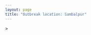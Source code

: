 ```yaml
---
layout: page
title: "Outbreak location: Sambalpur"
---
```

<div id="mapid">
<script src="https://buda-magenta.github.io/hazard_map/load_map.js"></script>
><script>
var marker_outbreak = L.marker([21.400000, 83.883333],{"autoPan": true}).addTo(map); marker_outbreak.bindTooltip("Sambalpur").openTooltip();

var circle_1 = L.circle([20.266777, 85.843559], {"pane": "markerPane", "color": "red", "fill": true, "fillOpacity": 0.2, "fillRule": "evenodd", "lineCap": "round", "lineJoin": "round", "opacity": 1.0, "radius": 66967, "stroke": true, "weight": 3}).addTo(map);
circle_1.bindTooltip("Bhubaneswar<br>rank: 1<br>hazard index: 0.066967")
circle_1.bindPopup('<a href="https://buda-magenta.github.io/hazard_map/Bhubaneswar">Bhubaneswar</a>')

var circle_2 = L.circle([22.214285, 84.872437], {"pane": "markerPane", "color": "red", "fill": true, "fillOpacity": 0.2, "fillRule": "evenodd", "lineCap": "round", "lineJoin": "round", "opacity": 1.0, "radius": 56622, "stroke": true, "weight": 3}).addTo(map);
circle_2.bindTooltip("Raurkela<br>rank: 2<br>hazard index: 0.056622")
circle_2.bindPopup('<a href="https://buda-magenta.github.io/hazard_map/Raurkela">Raurkela</a>')

var circle_3 = L.circle([19.087076, 82.023572], {"pane": "markerPane", "color": "red", "fill": true, "fillOpacity": 0.2, "fillRule": "evenodd", "lineCap": "round", "lineJoin": "round", "opacity": 1.0, "radius": 32164, "stroke": true, "weight": 3}).addTo(map);
circle_3.bindTooltip("Jagdalpur<br>rank: 3<br>hazard index: 0.032164")
circle_3.bindPopup('<a href="https://buda-magenta.github.io/hazard_map/Jagdalpur">Jagdalpur</a>')

var circle_4 = L.circle([21.237947, 81.633683], {"pane": "markerPane", "color": "red", "fill": true, "fillOpacity": 0.2, "fillRule": "evenodd", "lineCap": "round", "lineJoin": "round", "opacity": 1.0, "radius": 29810, "stroke": true, "weight": 3}).addTo(map);
circle_4.bindTooltip("Raipur<br>rank: 4<br>hazard index: 0.029810")
circle_4.bindPopup('<a href="https://buda-magenta.github.io/hazard_map/Raipur">Raipur</a>')

var circle_5 = L.circle([23.370035, 85.325013], {"pane": "markerPane", "color": "red", "fill": true, "fillOpacity": 0.2, "fillRule": "evenodd", "lineCap": "round", "lineJoin": "round", "opacity": 1.0, "radius": 28033, "stroke": true, "weight": 3}).addTo(map);
circle_5.bindTooltip("Ranchi<br>rank: 5<br>hazard index: 0.028034")
circle_5.bindPopup('<a href="https://buda-magenta.github.io/hazard_map/Ranchi">Ranchi</a>')

var circle_6 = L.circle([21.934900, 86.732400], {"pane": "markerPane", "color": "red", "fill": true, "fillOpacity": 0.2, "fillRule": "evenodd", "lineCap": "round", "lineJoin": "round", "opacity": 1.0, "radius": 27074, "stroke": true, "weight": 3}).addTo(map);
circle_6.bindTooltip("Baripada<br>rank: 6<br>hazard index: 0.027074")
circle_6.bindPopup('<a href="https://buda-magenta.github.io/hazard_map/Baripada">Baripada</a>')

var circle_7 = L.circle([22.519770, 82.629515], {"pane": "markerPane", "color": "red", "fill": true, "fillOpacity": 0.2, "fillRule": "evenodd", "lineCap": "round", "lineJoin": "round", "opacity": 1.0, "radius": 26031, "stroke": true, "weight": 3}).addTo(map);
circle_7.bindTooltip("Korba<br>rank: 7<br>hazard index: 0.026032")
circle_7.bindPopup('<a href="https://buda-magenta.github.io/hazard_map/Korba">Korba</a>')

var circle_8 = L.circle([22.500000, 83.500000], {"pane": "markerPane", "color": "red", "fill": true, "fillOpacity": 0.2, "fillRule": "evenodd", "lineCap": "round", "lineJoin": "round", "opacity": 1.0, "radius": 24877, "stroke": true, "weight": 3}).addTo(map);
circle_8.bindTooltip("Raigarh<br>rank: 8<br>hazard index: 0.024877")
circle_8.bindPopup('<a href="https://buda-magenta.github.io/hazard_map/Raigarh">Raigarh</a>')

var circle_9 = L.circle([22.383333, 82.133333], {"pane": "markerPane", "color": "red", "fill": true, "fillOpacity": 0.2, "fillRule": "evenodd", "lineCap": "round", "lineJoin": "round", "opacity": 1.0, "radius": 19138, "stroke": true, "weight": 3}).addTo(map);
circle_9.bindTooltip("Bilaspur<br>rank: 9<br>hazard index: 0.019138")
circle_9.bindPopup('<a href="https://buda-magenta.github.io/hazard_map/Bilaspur">Bilaspur</a>')

var circle_10 = L.circle([22.541418, 88.357691], {"pane": "markerPane", "color": "red", "fill": true, "fillOpacity": 0.2, "fillRule": "evenodd", "lineCap": "round", "lineJoin": "round", "opacity": 1.0, "radius": 17459, "stroke": true, "weight": 3}).addTo(map);
circle_10.bindTooltip("Kolkata<br>rank: 10<br>hazard index: 0.017460")
circle_10.bindPopup('<a href="https://buda-magenta.github.io/hazard_map/Kolkata">Kolkata</a>')

var circle_11 = L.circle([19.807608, 85.825254], {"pane": "markerPane", "color": "red", "fill": true, "fillOpacity": 0.2, "fillRule": "evenodd", "lineCap": "round", "lineJoin": "round", "opacity": 1.0, "radius": 7709, "stroke": true, "weight": 3}).addTo(map);
circle_11.bindTooltip("Puri<br>rank: 11<br>hazard index: 0.007709")
circle_11.bindPopup('<a href="https://buda-magenta.github.io/hazard_map/Puri">Puri</a>')

var circle_12 = L.circle([18.112082, 83.405220], {"pane": "markerPane", "color": "red", "fill": true, "fillOpacity": 0.2, "fillRule": "evenodd", "lineCap": "round", "lineJoin": "round", "opacity": 1.0, "radius": 5420, "stroke": true, "weight": 3}).addTo(map);
circle_12.bindTooltip("Vizianagaram<br>rank: 12<br>hazard index: 0.005420")
circle_12.bindPopup('<a href="https://buda-magenta.github.io/hazard_map/Vizianagaram">Vizianagaram</a>')

var circle_13 = L.circle([17.388786, 78.461065], {"pane": "markerPane", "color": "red", "fill": true, "fillOpacity": 0.2, "fillRule": "evenodd", "lineCap": "round", "lineJoin": "round", "opacity": 1.0, "radius": 5181, "stroke": true, "weight": 3}).addTo(map);
circle_13.bindTooltip("Hyderabad<br>rank: 13<br>hazard index: 0.005182")
circle_13.bindPopup('<a href="https://buda-magenta.github.io/hazard_map/Hyderabad">Hyderabad</a>')

var circle_14 = L.circle([22.801519, 86.202958], {"pane": "markerPane", "color": "red", "fill": true, "fillOpacity": 0.2, "fillRule": "evenodd", "lineCap": "round", "lineJoin": "round", "opacity": 1.0, "radius": 4507, "stroke": true, "weight": 3}).addTo(map);
circle_14.bindTooltip("Jamshedpur<br>rank: 14<br>hazard index: 0.004508")
circle_14.bindPopup('<a href="https://buda-magenta.github.io/hazard_map/Jamshedpur">Jamshedpur</a>')

var circle_15 = L.circle([17.723128, 83.301284], {"pane": "markerPane", "color": "red", "fill": true, "fillOpacity": 0.2, "fillRule": "evenodd", "lineCap": "round", "lineJoin": "round", "opacity": 1.0, "radius": 3541, "stroke": true, "weight": 3}).addTo(map);
circle_15.bindTooltip("Visakhapatnam<br>rank: 15<br>hazard index: 0.003542")
circle_15.bindPopup('<a href="https://buda-magenta.github.io/hazard_map/Visakhapatnam">Visakhapatnam</a>')

var circle_16 = L.circle([20.468600, 85.879200], {"pane": "markerPane", "color": "red", "fill": true, "fillOpacity": 0.2, "fillRule": "evenodd", "lineCap": "round", "lineJoin": "round", "opacity": 1.0, "radius": 3531, "stroke": true, "weight": 3}).addTo(map);
circle_16.bindTooltip("Cuttack<br>rank: 16<br>hazard index: 0.003532")
circle_16.bindPopup('<a href="https://buda-magenta.github.io/hazard_map/Cuttack">Cuttack</a>')

var circle_17 = L.circle([21.500000, 86.750000], {"pane": "markerPane", "color": "red", "fill": true, "fillOpacity": 0.2, "fillRule": "evenodd", "lineCap": "round", "lineJoin": "round", "opacity": 1.0, "radius": 3327, "stroke": true, "weight": 3}).addTo(map);
circle_17.bindTooltip("Baleshwar<br>rank: 17<br>hazard index: 0.003328")
circle_17.bindPopup('<a href="https://buda-magenta.github.io/hazard_map/Baleshwar">Baleshwar</a>')

var circle_18 = L.circle([25.335649, 83.007629], {"pane": "markerPane", "color": "red", "fill": true, "fillOpacity": 0.2, "fillRule": "evenodd", "lineCap": "round", "lineJoin": "round", "opacity": 1.0, "radius": 3012, "stroke": true, "weight": 3}).addTo(map);
circle_18.bindTooltip("Varanasi<br>rank: 18<br>hazard index: 0.003013")
circle_18.bindPopup('<a href="https://buda-magenta.github.io/hazard_map/Varanasi">Varanasi</a>')

var circle_19 = L.circle([18.320022, 83.916077], {"pane": "markerPane", "color": "red", "fill": true, "fillOpacity": 0.2, "fillRule": "evenodd", "lineCap": "round", "lineJoin": "round", "opacity": 1.0, "radius": 2893, "stroke": true, "weight": 3}).addTo(map);
circle_19.bindTooltip("Srikakulam<br>rank: 19<br>hazard index: 0.002893")
circle_19.bindPopup('<a href="https://buda-magenta.github.io/hazard_map/Srikakulam">Srikakulam</a>')

var circle_20 = L.circle([23.795281, 86.430964], {"pane": "markerPane", "color": "red", "fill": true, "fillOpacity": 0.2, "fillRule": "evenodd", "lineCap": "round", "lineJoin": "round", "opacity": 1.0, "radius": 2603, "stroke": true, "weight": 3}).addTo(map);
circle_20.bindTooltip("Dhanbad<br>rank: 20<br>hazard index: 0.002604")
circle_20.bindPopup('<a href="https://buda-magenta.github.io/hazard_map/Dhanbad">Dhanbad</a>')

var circle_21 = L.circle([21.199035, 81.397955], {"pane": "markerPane", "color": "red", "fill": true, "fillOpacity": 0.2, "fillRule": "evenodd", "lineCap": "round", "lineJoin": "round", "opacity": 1.0, "radius": 2171, "stroke": true, "weight": 3}).addTo(map);
circle_21.bindTooltip("Durg<br>rank: 21<br>hazard index: 0.002171")
circle_21.bindPopup('<a href="https://buda-magenta.github.io/hazard_map/Durg">Durg</a>')

var circle_22 = L.circle([21.200996, 81.335426], {"pane": "markerPane", "color": "red", "fill": true, "fillOpacity": 0.2, "fillRule": "evenodd", "lineCap": "round", "lineJoin": "round", "opacity": 1.0, "radius": 1586, "stroke": true, "weight": 3}).addTo(map);
circle_22.bindTooltip("Bhilai Nagar<br>rank: 22<br>hazard index: 0.001587")
circle_22.bindPopup('<a href="https://buda-magenta.github.io/hazard_map/Bhilai_Nagar">Bhilai Nagar</a>')

var circle_23 = L.circle([28.651718, 77.221939], {"pane": "markerPane", "color": "red", "fill": true, "fillOpacity": 0.2, "fillRule": "evenodd", "lineCap": "round", "lineJoin": "round", "opacity": 1.0, "radius": 1490, "stroke": true, "weight": 3}).addTo(map);
circle_23.bindTooltip("Delhi<br>rank: 23<br>hazard index: 0.001491")
circle_23.bindPopup('<a href="https://buda-magenta.github.io/hazard_map/Delhi">Delhi</a>')

var circle_24 = L.circle([18.793568, 80.815939], {"pane": "markerPane", "color": "red", "fill": true, "fillOpacity": 0.2, "fillRule": "evenodd", "lineCap": "round", "lineJoin": "round", "opacity": 1.0, "radius": 1307, "stroke": true, "weight": 3}).addTo(map);
circle_24.bindTooltip("Bijapur<br>rank: 24<br>hazard index: 0.001308")
circle_24.bindPopup('<a href="https://buda-magenta.github.io/hazard_map/Bijapur">Bijapur</a>')

var circle_25 = L.circle([12.979120, 77.591300], {"pane": "markerPane", "color": "red", "fill": true, "fillOpacity": 0.2, "fillRule": "evenodd", "lineCap": "round", "lineJoin": "round", "opacity": 1.0, "radius": 1117, "stroke": true, "weight": 3}).addTo(map);
circle_25.bindTooltip("Bangalore<br>rank: 25<br>hazard index: 0.001117")
circle_25.bindPopup('<a href="https://buda-magenta.github.io/hazard_map/Bangalore">Bangalore</a>')

var circle_26 = L.circle([19.309813, 84.797156], {"pane": "markerPane", "color": "red", "fill": true, "fillOpacity": 0.2, "fillRule": "evenodd", "lineCap": "round", "lineJoin": "round", "opacity": 1.0, "radius": 984, "stroke": true, "weight": 3}).addTo(map);
circle_26.bindTooltip("Brahmapur<br>rank: 26<br>hazard index: 0.000985")
circle_26.bindPopup('<a href="https://buda-magenta.github.io/hazard_map/Brahmapur">Brahmapur</a>')

var circle_27 = L.circle([19.075990, 72.877393], {"pane": "markerPane", "color": "red", "fill": true, "fillOpacity": 0.2, "fillRule": "evenodd", "lineCap": "round", "lineJoin": "round", "opacity": 1.0, "radius": 813, "stroke": true, "weight": 3}).addTo(map);
circle_27.bindTooltip("Mumbai<br>rank: 27<br>hazard index: 0.000813")
circle_27.bindPopup('<a href="https://buda-magenta.github.io/hazard_map/Mumbai">Mumbai</a>')

var circle_28 = L.circle([25.133173, 86.525040], {"pane": "markerPane", "color": "red", "fill": true, "fillOpacity": 0.2, "fillRule": "evenodd", "lineCap": "round", "lineJoin": "round", "opacity": 1.0, "radius": 805, "stroke": true, "weight": 3}).addTo(map);
circle_28.bindTooltip("Kharagpur<br>rank: 28<br>hazard index: 0.000805")
circle_28.bindPopup('<a href="https://buda-magenta.github.io/hazard_map/Kharagpur">Kharagpur</a>')

var circle_29 = L.circle([23.699128, 85.991069], {"pane": "markerPane", "color": "red", "fill": true, "fillOpacity": 0.2, "fillRule": "evenodd", "lineCap": "round", "lineJoin": "round", "opacity": 1.0, "radius": 772, "stroke": true, "weight": 3}).addTo(map);
circle_29.bindTooltip("Bokaro<br>rank: 29<br>hazard index: 0.000772")
circle_29.bindPopup('<a href="https://buda-magenta.github.io/hazard_map/Bokaro">Bokaro</a>')

var circle_30 = L.circle([25.609324, 85.123525], {"pane": "markerPane", "color": "red", "fill": true, "fillOpacity": 0.2, "fillRule": "evenodd", "lineCap": "round", "lineJoin": "round", "opacity": 1.0, "radius": 744, "stroke": true, "weight": 3}).addTo(map);
circle_30.bindTooltip("Patna<br>rank: 30<br>hazard index: 0.000745")
circle_30.bindPopup('<a href="https://buda-magenta.github.io/hazard_map/Patna">Patna</a>')

var circle_31 = L.circle([22.782355, 86.159003], {"pane": "markerPane", "color": "red", "fill": true, "fillOpacity": 0.2, "fillRule": "evenodd", "lineCap": "round", "lineJoin": "round", "opacity": 1.0, "radius": 644, "stroke": true, "weight": 3}).addTo(map);
circle_31.bindTooltip("Adityapur<br>rank: 31<br>hazard index: 0.000645")
circle_31.bindPopup('<a href="https://buda-magenta.github.io/hazard_map/Adityapur">Adityapur</a>')

var circle_32 = L.circle([21.149813, 79.082056], {"pane": "markerPane", "color": "red", "fill": true, "fillOpacity": 0.2, "fillRule": "evenodd", "lineCap": "round", "lineJoin": "round", "opacity": 1.0, "radius": 634, "stroke": true, "weight": 3}).addTo(map);
circle_32.bindTooltip("Nagpur<br>rank: 32<br>hazard index: 0.000634")
circle_32.bindPopup('<a href="https://buda-magenta.github.io/hazard_map/Nagpur">Nagpur</a>')

var circle_33 = L.circle([22.591260, 88.390964], {"pane": "markerPane", "color": "red", "fill": true, "fillOpacity": 0.2, "fillRule": "evenodd", "lineCap": "round", "lineJoin": "round", "opacity": 1.0, "radius": 511, "stroke": true, "weight": 3}).addTo(map);
circle_33.bindTooltip("Bidhan Nagar<br>rank: 33<br>hazard index: 0.000511")
circle_33.bindPopup('<a href="https://buda-magenta.github.io/hazard_map/Bidhan_Nagar">Bidhan Nagar</a>')

var circle_34 = L.circle([21.735348, 81.944459], {"pane": "markerPane", "color": "red", "fill": true, "fillOpacity": 0.2, "fillRule": "evenodd", "lineCap": "round", "lineJoin": "round", "opacity": 1.0, "radius": 439, "stroke": true, "weight": 3}).addTo(map);
circle_34.bindTooltip("Bhatpara<br>rank: 34<br>hazard index: 0.000440")
circle_34.bindPopup('<a href="https://buda-magenta.github.io/hazard_map/Bhatpara">Bhatpara</a>')

var circle_35 = L.circle([19.169335, 77.311013], {"pane": "markerPane", "color": "red", "fill": true, "fillOpacity": 0.2, "fillRule": "evenodd", "lineCap": "round", "lineJoin": "round", "opacity": 1.0, "radius": 418, "stroke": true, "weight": 3}).addTo(map);
circle_35.bindTooltip("Nanded Waghala<br>rank: 35<br>hazard index: 0.000418")
circle_35.bindPopup('<a href="https://buda-magenta.github.io/hazard_map/Nanded_Waghala">Nanded Waghala</a>')

var circle_36 = L.circle([13.083694, 80.270186], {"pane": "markerPane", "color": "red", "fill": true, "fillOpacity": 0.2, "fillRule": "evenodd", "lineCap": "round", "lineJoin": "round", "opacity": 1.0, "radius": 417, "stroke": true, "weight": 3}).addTo(map);
circle_36.bindTooltip("Chennai<br>rank: 36<br>hazard index: 0.000418")
circle_36.bindPopup('<a href="https://buda-magenta.github.io/hazard_map/Chennai">Chennai</a>')

var circle_37 = L.circle([23.687130, 86.974659], {"pane": "markerPane", "color": "red", "fill": true, "fillOpacity": 0.2, "fillRule": "evenodd", "lineCap": "round", "lineJoin": "round", "opacity": 1.0, "radius": 398, "stroke": true, "weight": 3}).addTo(map);
circle_37.bindTooltip("Asansol<br>rank: 37<br>hazard index: 0.000398")
circle_37.bindPopup('<a href="https://buda-magenta.github.io/hazard_map/Asansol">Asansol</a>')

var circle_38 = L.circle([21.063329, 86.505373], {"pane": "markerPane", "color": "red", "fill": true, "fillOpacity": 0.2, "fillRule": "evenodd", "lineCap": "round", "lineJoin": "round", "opacity": 1.0, "radius": 371, "stroke": true, "weight": 3}).addTo(map);
circle_38.bindTooltip("Bhadrak<br>rank: 38<br>hazard index: 0.000371")
circle_38.bindPopup('<a href="https://buda-magenta.github.io/hazard_map/Bhadrak">Bhadrak</a>')

var circle_39 = L.circle([24.900100, 84.018211], {"pane": "markerPane", "color": "red", "fill": true, "fillOpacity": 0.2, "fillRule": "evenodd", "lineCap": "round", "lineJoin": "round", "opacity": 1.0, "radius": 369, "stroke": true, "weight": 3}).addTo(map);
circle_39.bindTooltip("Sasaram<br>rank: 39<br>hazard index: 0.000370")
circle_39.bindPopup('<a href="https://buda-magenta.github.io/hazard_map/Sasaram">Sasaram</a>')

var circle_40 = L.circle([23.258486, 77.401989], {"pane": "markerPane", "color": "red", "fill": true, "fillOpacity": 0.2, "fillRule": "evenodd", "lineCap": "round", "lineJoin": "round", "opacity": 1.0, "radius": 359, "stroke": true, "weight": 3}).addTo(map);
circle_40.bindTooltip("Bhopal<br>rank: 40<br>hazard index: 0.000360")
circle_40.bindPopup('<a href="https://buda-magenta.github.io/hazard_map/Bhopal">Bhopal</a>')

var circle_41 = L.circle([23.967515, 85.438846], {"pane": "markerPane", "color": "red", "fill": true, "fillOpacity": 0.2, "fillRule": "evenodd", "lineCap": "round", "lineJoin": "round", "opacity": 1.0, "radius": 357, "stroke": true, "weight": 3}).addTo(map);
circle_41.bindTooltip("Hazaribagh<br>rank: 41<br>hazard index: 0.000357")
circle_41.bindPopup('<a href="https://buda-magenta.github.io/hazard_map/Hazaribagh">Hazaribagh</a>')

var circle_42 = L.circle([23.250000, 87.750000], {"pane": "markerPane", "color": "red", "fill": true, "fillOpacity": 0.2, "fillRule": "evenodd", "lineCap": "round", "lineJoin": "round", "opacity": 1.0, "radius": 352, "stroke": true, "weight": 3}).addTo(map);
circle_42.bindTooltip("Barddhaman<br>rank: 42<br>hazard index: 0.000352")
circle_42.bindPopup('<a href="https://buda-magenta.github.io/hazard_map/Barddhaman">Barddhaman</a>')

var circle_43 = L.circle([28.651718, 77.221939], {"pane": "markerPane", "color": "red", "fill": true, "fillOpacity": 0.2, "fillRule": "evenodd", "lineCap": "round", "lineJoin": "round", "opacity": 1.0, "radius": 343, "stroke": true, "weight": 3}).addTo(map);
circle_43.bindTooltip("Dehri<br>rank: 43<br>hazard index: 0.000344")
circle_43.bindPopup('<a href="https://buda-magenta.github.io/hazard_map/Dehri">Dehri</a>')

var circle_44 = L.circle([23.122634, 83.198189], {"pane": "markerPane", "color": "red", "fill": true, "fillOpacity": 0.2, "fillRule": "evenodd", "lineCap": "round", "lineJoin": "round", "opacity": 1.0, "radius": 333, "stroke": true, "weight": 3}).addTo(map);
circle_44.bindTooltip("Ambikapur<br>rank: 44<br>hazard index: 0.000334")
circle_44.bindPopup('<a href="https://buda-magenta.github.io/hazard_map/Ambikapur">Ambikapur</a>')

var circle_45 = L.circle([24.796436, 85.007956], {"pane": "markerPane", "color": "red", "fill": true, "fillOpacity": 0.2, "fillRule": "evenodd", "lineCap": "round", "lineJoin": "round", "opacity": 1.0, "radius": 301, "stroke": true, "weight": 3}).addTo(map);
circle_45.bindTooltip("Gaya<br>rank: 45<br>hazard index: 0.000301")
circle_45.bindPopup('<a href="https://buda-magenta.github.io/hazard_map/Gaya">Gaya</a>')

var circle_46 = L.circle([17.005045, 81.780473], {"pane": "markerPane", "color": "red", "fill": true, "fillOpacity": 0.2, "fillRule": "evenodd", "lineCap": "round", "lineJoin": "round", "opacity": 1.0, "radius": 295, "stroke": true, "weight": 3}).addTo(map);
circle_46.bindTooltip("Rajahmundry<br>rank: 46<br>hazard index: 0.000296")
circle_46.bindPopup('<a href="https://buda-magenta.github.io/hazard_map/Rajahmundry">Rajahmundry</a>')

var circle_47 = L.circle([25.280733, 83.125128], {"pane": "markerPane", "color": "red", "fill": true, "fillOpacity": 0.2, "fillRule": "evenodd", "lineCap": "round", "lineJoin": "round", "opacity": 1.0, "radius": 276, "stroke": true, "weight": 3}).addTo(map);
circle_47.bindTooltip("Mughal Sarai<br>rank: 47<br>hazard index: 0.000276")
circle_47.bindPopup('<a href="https://buda-magenta.github.io/hazard_map/Mughal_Sarai">Mughal Sarai</a>')

var circle_48 = L.circle([22.472223, 88.093845], {"pane": "markerPane", "color": "red", "fill": true, "fillOpacity": 0.2, "fillRule": "evenodd", "lineCap": "round", "lineJoin": "round", "opacity": 1.0, "radius": 255, "stroke": true, "weight": 3}).addTo(map);
circle_48.bindTooltip("Uluberia<br>rank: 48<br>hazard index: 0.000256")
circle_48.bindPopup('<a href="https://buda-magenta.github.io/hazard_map/Uluberia">Uluberia</a>')

var circle_49 = L.circle([26.716413, 88.430992], {"pane": "markerPane", "color": "red", "fill": true, "fillOpacity": 0.2, "fillRule": "evenodd", "lineCap": "round", "lineJoin": "round", "opacity": 1.0, "radius": 253, "stroke": true, "weight": 3}).addTo(map);
circle_49.bindTooltip("Siliguri<br>rank: 49<br>hazard index: 0.000253")
circle_49.bindPopup('<a href="https://buda-magenta.github.io/hazard_map/Siliguri">Siliguri</a>')

var circle_50 = L.circle([26.055318, 82.993139], {"pane": "markerPane", "color": "red", "fill": true, "fillOpacity": 0.2, "fillRule": "evenodd", "lineCap": "round", "lineJoin": "round", "opacity": 1.0, "radius": 235, "stroke": true, "weight": 3}).addTo(map);
circle_50.bindTooltip("Nizamabad<br>rank: 50<br>hazard index: 0.000236")
circle_50.bindPopup('<a href="https://buda-magenta.github.io/hazard_map/Nizamabad">Nizamabad</a>')

var circle_51 = L.circle([20.972740, 80.691555], {"pane": "markerPane", "color": "red", "fill": true, "fillOpacity": 0.2, "fillRule": "evenodd", "lineCap": "round", "lineJoin": "round", "opacity": 1.0, "radius": 231, "stroke": true, "weight": 3}).addTo(map);
circle_51.bindTooltip("Rajnandgaon<br>rank: 51<br>hazard index: 0.000231")
circle_51.bindPopup('<a href="https://buda-magenta.github.io/hazard_map/Rajnandgaon">Rajnandgaon</a>')

var circle_52 = L.circle([16.508759, 80.618510], {"pane": "markerPane", "color": "red", "fill": true, "fillOpacity": 0.2, "fillRule": "evenodd", "lineCap": "round", "lineJoin": "round", "opacity": 1.0, "radius": 226, "stroke": true, "weight": 3}).addTo(map);
circle_52.bindTooltip("Vijayawada<br>rank: 52<br>hazard index: 0.000227")
circle_52.bindPopup('<a href="https://buda-magenta.github.io/hazard_map/Vijayawada">Vijayawada</a>')

var circle_53 = L.circle([20.843512, 75.525927], {"pane": "markerPane", "color": "red", "fill": true, "fillOpacity": 0.2, "fillRule": "evenodd", "lineCap": "round", "lineJoin": "round", "opacity": 1.0, "radius": 220, "stroke": true, "weight": 3}).addTo(map);
circle_53.bindTooltip("Jalgaon<br>rank: 53<br>hazard index: 0.000221")
circle_53.bindPopup('<a href="https://buda-magenta.github.io/hazard_map/Jalgaon">Jalgaon</a>')

var circle_54 = L.circle([22.890183, 88.426939], {"pane": "markerPane", "color": "red", "fill": true, "fillOpacity": 0.2, "fillRule": "evenodd", "lineCap": "round", "lineJoin": "round", "opacity": 1.0, "radius": 199, "stroke": true, "weight": 3}).addTo(map);
circle_54.bindTooltip("Naihati<br>rank: 54<br>hazard index: 0.000199")
circle_54.bindPopup('<a href="https://buda-magenta.github.io/hazard_map/Naihati">Naihati</a>')

var circle_55 = L.circle([24.197443, 82.666145], {"pane": "markerPane", "color": "red", "fill": true, "fillOpacity": 0.2, "fillRule": "evenodd", "lineCap": "round", "lineJoin": "round", "opacity": 1.0, "radius": 195, "stroke": true, "weight": 3}).addTo(map);
circle_55.bindTooltip("Singrauli<br>rank: 55<br>hazard index: 0.000195")
circle_55.bindPopup('<a href="https://buda-magenta.github.io/hazard_map/Singrauli">Singrauli</a>')

var circle_56 = L.circle([21.145629, 80.268387], {"pane": "markerPane", "color": "red", "fill": true, "fillOpacity": 0.2, "fillRule": "evenodd", "lineCap": "round", "lineJoin": "round", "opacity": 1.0, "radius": 188, "stroke": true, "weight": 3}).addTo(map);
circle_56.bindTooltip("Gondiya<br>rank: 56<br>hazard index: 0.000189")
circle_56.bindPopup('<a href="https://buda-magenta.github.io/hazard_map/Gondiya">Gondiya</a>')

var circle_57 = L.circle([16.676135, 81.170868], {"pane": "markerPane", "color": "red", "fill": true, "fillOpacity": 0.2, "fillRule": "evenodd", "lineCap": "round", "lineJoin": "round", "opacity": 1.0, "radius": 180, "stroke": true, "weight": 3}).addTo(map);
circle_57.bindTooltip("Eluru<br>rank: 57<br>hazard index: 0.000181")
circle_57.bindPopup('<a href="https://buda-magenta.github.io/hazard_map/Eluru">Eluru</a>')

var circle_58 = L.circle([23.535048, 87.338043], {"pane": "markerPane", "color": "red", "fill": true, "fillOpacity": 0.2, "fillRule": "evenodd", "lineCap": "round", "lineJoin": "round", "opacity": 1.0, "radius": 179, "stroke": true, "weight": 3}).addTo(map);
circle_58.bindTooltip("Durgapur<br>rank: 58<br>hazard index: 0.000179")
circle_58.bindPopup('<a href="https://buda-magenta.github.io/hazard_map/Durgapur">Durgapur</a>')

var circle_59 = L.circle([24.476642, 86.606732], {"pane": "markerPane", "color": "red", "fill": true, "fillOpacity": 0.2, "fillRule": "evenodd", "lineCap": "round", "lineJoin": "round", "opacity": 1.0, "radius": 178, "stroke": true, "weight": 3}).addTo(map);
circle_59.bindTooltip("Deoghar<br>rank: 59<br>hazard index: 0.000178")
circle_59.bindPopup('<a href="https://buda-magenta.github.io/hazard_map/Deoghar">Deoghar</a>')

var circle_60 = L.circle([25.531031, 78.652689], {"pane": "markerPane", "color": "red", "fill": true, "fillOpacity": 0.2, "fillRule": "evenodd", "lineCap": "round", "lineJoin": "round", "opacity": 1.0, "radius": 171, "stroke": true, "weight": 3}).addTo(map);
circle_60.bindTooltip("Jhansi<br>rank: 60<br>hazard index: 0.000171")
circle_60.bindPopup('<a href="https://buda-magenta.github.io/hazard_map/Jhansi">Jhansi</a>')

var circle_61 = L.circle([24.500000, 81.000000], {"pane": "markerPane", "color": "red", "fill": true, "fillOpacity": 0.2, "fillRule": "evenodd", "lineCap": "round", "lineJoin": "round", "opacity": 1.0, "radius": 160, "stroke": true, "weight": 3}).addTo(map);
circle_61.bindTooltip("Satna<br>rank: 61<br>hazard index: 0.000160")
circle_61.bindPopup('<a href="https://buda-magenta.github.io/hazard_map/Satna">Satna</a>')

var circle_62 = L.circle([22.695034, 88.377060], {"pane": "markerPane", "color": "red", "fill": true, "fillOpacity": 0.2, "fillRule": "evenodd", "lineCap": "round", "lineJoin": "round", "opacity": 1.0, "radius": 152, "stroke": true, "weight": 3}).addTo(map);
circle_62.bindTooltip("Panihati<br>rank: 62<br>hazard index: 0.000153")
circle_62.bindPopup('<a href="https://buda-magenta.github.io/hazard_map/Panihati">Panihati</a>')

var circle_63 = L.circle([23.332200, 86.361600], {"pane": "markerPane", "color": "red", "fill": true, "fillOpacity": 0.2, "fillRule": "evenodd", "lineCap": "round", "lineJoin": "round", "opacity": 1.0, "radius": 148, "stroke": true, "weight": 3}).addTo(map);
circle_63.bindTooltip("Purulia<br>rank: 63<br>hazard index: 0.000149")
circle_63.bindPopup('<a href="https://buda-magenta.github.io/hazard_map/Purulia">Purulia</a>')

var circle_64 = L.circle([24.759267, 81.655000], {"pane": "markerPane", "color": "red", "fill": true, "fillOpacity": 0.2, "fillRule": "evenodd", "lineCap": "round", "lineJoin": "round", "opacity": 1.0, "radius": 129, "stroke": true, "weight": 3}).addTo(map);
circle_64.bindTooltip("Rewa<br>rank: 64<br>hazard index: 0.000130")
circle_64.bindPopup('<a href="https://buda-magenta.github.io/hazard_map/Rewa">Rewa</a>')

var circle_65 = L.circle([24.965712, 88.127778], {"pane": "markerPane", "color": "red", "fill": true, "fillOpacity": 0.2, "fillRule": "evenodd", "lineCap": "round", "lineJoin": "round", "opacity": 1.0, "radius": 124, "stroke": true, "weight": 3}).addTo(map);
circle_65.bindTooltip("English Bazar<br>rank: 65<br>hazard index: 0.000125")
circle_65.bindPopup('<a href="https://buda-magenta.github.io/hazard_map/English_Bazar">English Bazar</a>')

var circle_66 = L.circle([22.670728, 88.376342], {"pane": "markerPane", "color": "red", "fill": true, "fillOpacity": 0.2, "fillRule": "evenodd", "lineCap": "round", "lineJoin": "round", "opacity": 1.0, "radius": 124, "stroke": true, "weight": 3}).addTo(map);
circle_66.bindTooltip("Kamarhati<br>rank: 66<br>hazard index: 0.000124")
circle_66.bindPopup('<a href="https://buda-magenta.github.io/hazard_map/Kamarhati">Kamarhati</a>')

var circle_67 = L.circle([26.180598, 91.753943], {"pane": "markerPane", "color": "red", "fill": true, "fillOpacity": 0.2, "fillRule": "evenodd", "lineCap": "round", "lineJoin": "round", "opacity": 1.0, "radius": 122, "stroke": true, "weight": 3}).addTo(map);
circle_67.bindTooltip("Guwahati<br>rank: 67<br>hazard index: 0.000123")
circle_67.bindPopup('<a href="https://buda-magenta.github.io/hazard_map/Guwahati">Guwahati</a>')

var circle_68 = L.circle([23.730215, 86.839671], {"pane": "markerPane", "color": "red", "fill": true, "fillOpacity": 0.2, "fillRule": "evenodd", "lineCap": "round", "lineJoin": "round", "opacity": 1.0, "radius": 121, "stroke": true, "weight": 3}).addTo(map);
circle_68.bindTooltip("Kulti<br>rank: 68<br>hazard index: 0.000122")
circle_68.bindPopup('<a href="https://buda-magenta.github.io/hazard_map/Kulti">Kulti</a>')

var circle_69 = L.circle([26.460914, 80.321759], {"pane": "markerPane", "color": "red", "fill": true, "fillOpacity": 0.2, "fillRule": "evenodd", "lineCap": "round", "lineJoin": "round", "opacity": 1.0, "radius": 121, "stroke": true, "weight": 3}).addTo(map);
circle_69.bindTooltip("Kanpur<br>rank: 69<br>hazard index: 0.000122")
circle_69.bindPopup('<a href="https://buda-magenta.github.io/hazard_map/Kanpur">Kanpur</a>')

var circle_70 = L.circle([22.646958, 88.343612], {"pane": "markerPane", "color": "red", "fill": true, "fillOpacity": 0.2, "fillRule": "evenodd", "lineCap": "round", "lineJoin": "round", "opacity": 1.0, "radius": 113, "stroke": true, "weight": 3}).addTo(map);
circle_70.bindTooltip("Bally<br>rank: 70<br>hazard index: 0.000114")
circle_70.bindPopup('<a href="https://buda-magenta.github.io/hazard_map/Bally">Bally</a>')

var circle_71 = L.circle([17.980609, 79.598212], {"pane": "markerPane", "color": "red", "fill": true, "fillOpacity": 0.2, "fillRule": "evenodd", "lineCap": "round", "lineJoin": "round", "opacity": 1.0, "radius": 113, "stroke": true, "weight": 3}).addTo(map);
circle_71.bindTooltip("Warangal<br>rank: 71<br>hazard index: 0.000113")
circle_71.bindPopup('<a href="https://buda-magenta.github.io/hazard_map/Warangal">Warangal</a>')

var circle_72 = L.circle([26.838100, 80.934600], {"pane": "markerPane", "color": "red", "fill": true, "fillOpacity": 0.2, "fillRule": "evenodd", "lineCap": "round", "lineJoin": "round", "opacity": 1.0, "radius": 111, "stroke": true, "weight": 3}).addTo(map);
circle_72.bindTooltip("Lucknow<br>rank: 72<br>hazard index: 0.000112")
circle_72.bindPopup('<a href="https://buda-magenta.github.io/hazard_map/Lucknow">Lucknow</a>')

var circle_73 = L.circle([17.849907, 75.276320], {"pane": "markerPane", "color": "red", "fill": true, "fillOpacity": 0.2, "fillRule": "evenodd", "lineCap": "round", "lineJoin": "round", "opacity": 1.0, "radius": 111, "stroke": true, "weight": 3}).addTo(map);
circle_73.bindTooltip("Solapur<br>rank: 73<br>hazard index: 0.000111")
circle_73.bindPopup('<a href="https://buda-magenta.github.io/hazard_map/Solapur">Solapur</a>')

var circle_74 = L.circle([18.521428, 73.854454], {"pane": "markerPane", "color": "red", "fill": true, "fillOpacity": 0.2, "fillRule": "evenodd", "lineCap": "round", "lineJoin": "round", "opacity": 1.0, "radius": 106, "stroke": true, "weight": 3}).addTo(map);
circle_74.bindTooltip("Pune<br>rank: 74<br>hazard index: 0.000107")
circle_74.bindPopup('<a href="https://buda-magenta.github.io/hazard_map/Pune">Pune</a>')

var circle_75 = L.circle([22.508621, 88.253218], {"pane": "markerPane", "color": "red", "fill": true, "fillOpacity": 0.2, "fillRule": "evenodd", "lineCap": "round", "lineJoin": "round", "opacity": 1.0, "radius": 101, "stroke": true, "weight": 3}).addTo(map);
circle_75.bindTooltip("Maheshtala<br>rank: 75<br>hazard index: 0.000102")
circle_75.bindPopup('<a href="https://buda-magenta.github.io/hazard_map/Maheshtala">Maheshtala</a>')

var circle_76 = L.circle([22.720362, 75.868200], {"pane": "markerPane", "color": "red", "fill": true, "fillOpacity": 0.2, "fillRule": "evenodd", "lineCap": "round", "lineJoin": "round", "opacity": 1.0, "radius": 95, "stroke": true, "weight": 3}).addTo(map);
circle_76.bindTooltip("Indore<br>rank: 76<br>hazard index: 0.000096")
circle_76.bindPopup('<a href="https://buda-magenta.github.io/hazard_map/Indore">Indore</a>')

var circle_77 = L.circle([22.870214, 88.419608], {"pane": "markerPane", "color": "red", "fill": true, "fillOpacity": 0.2, "fillRule": "evenodd", "lineCap": "round", "lineJoin": "round", "opacity": 1.0, "radius": 91, "stroke": true, "weight": 3}).addTo(map);
circle_77.bindTooltip("Barrackpur<br>rank: 77<br>hazard index: 0.000092")
circle_77.bindPopup('<a href="https://buda-magenta.github.io/hazard_map/Barrackpur">Barrackpur</a>')

var circle_78 = L.circle([23.405848, 88.495894], {"pane": "markerPane", "color": "red", "fill": true, "fillOpacity": 0.2, "fillRule": "evenodd", "lineCap": "round", "lineJoin": "round", "opacity": 1.0, "radius": 87, "stroke": true, "weight": 3}).addTo(map);
circle_78.bindTooltip("Krishnanagar<br>rank: 78<br>hazard index: 0.000088")
circle_78.bindPopup('<a href="https://buda-magenta.github.io/hazard_map/Krishnanagar">Krishnanagar</a>')

var circle_79 = L.circle([26.671329, 83.364583], {"pane": "markerPane", "color": "red", "fill": true, "fillOpacity": 0.2, "fillRule": "evenodd", "lineCap": "round", "lineJoin": "round", "opacity": 1.0, "radius": 86, "stroke": true, "weight": 3}).addTo(map);
circle_79.bindTooltip("Gorakhpur<br>rank: 79<br>hazard index: 0.000086")
circle_79.bindPopup('<a href="https://buda-magenta.github.io/hazard_map/Gorakhpur">Gorakhpur</a>')

var circle_80 = L.circle([25.286698, 87.132254], {"pane": "markerPane", "color": "red", "fill": true, "fillOpacity": 0.2, "fillRule": "evenodd", "lineCap": "round", "lineJoin": "round", "opacity": 1.0, "radius": 84, "stroke": true, "weight": 3}).addTo(map);
circle_80.bindTooltip("Bhagalpur<br>rank: 80<br>hazard index: 0.000085")
circle_80.bindPopup('<a href="https://buda-magenta.github.io/hazard_map/Bhagalpur">Bhagalpur</a>')

var circle_81 = L.circle([24.379576, 88.585573], {"pane": "markerPane", "color": "red", "fill": true, "fillOpacity": 0.2, "fillRule": "evenodd", "lineCap": "round", "lineJoin": "round", "opacity": 1.0, "radius": 83, "stroke": true, "weight": 3}).addTo(map);
circle_81.bindTooltip("Baharampur<br>rank: 81<br>hazard index: 0.000083")
circle_81.bindPopup('<a href="https://buda-magenta.github.io/hazard_map/Baharampur">Baharampur</a>')

var circle_82 = L.circle([23.131954, 87.207397], {"pane": "markerPane", "color": "red", "fill": true, "fillOpacity": 0.2, "fillRule": "evenodd", "lineCap": "round", "lineJoin": "round", "opacity": 1.0, "radius": 82, "stroke": true, "weight": 3}).addTo(map);
circle_82.bindTooltip("Bankura<br>rank: 82<br>hazard index: 0.000083")
circle_82.bindPopup('<a href="https://buda-magenta.github.io/hazard_map/Bankura">Bankura</a>')

var circle_83 = L.circle([23.160894, 79.949770], {"pane": "markerPane", "color": "red", "fill": true, "fillOpacity": 0.2, "fillRule": "evenodd", "lineCap": "round", "lineJoin": "round", "opacity": 1.0, "radius": 82, "stroke": true, "weight": 3}).addTo(map);
circle_83.bindTooltip("Jabalpur<br>rank: 83<br>hazard index: 0.000082")
circle_83.bindPopup('<a href="https://buda-magenta.github.io/hazard_map/Jabalpur">Jabalpur</a>')

var circle_84 = L.circle([11.001812, 76.962843], {"pane": "markerPane", "color": "red", "fill": true, "fillOpacity": 0.2, "fillRule": "evenodd", "lineCap": "round", "lineJoin": "round", "opacity": 1.0, "radius": 77, "stroke": true, "weight": 3}).addTo(map);
circle_84.bindTooltip("Coimbatore<br>rank: 84<br>hazard index: 0.000077")
circle_84.bindPopup('<a href="https://buda-magenta.github.io/hazard_map/Coimbatore">Coimbatore</a>')

var circle_85 = L.circle([25.572433, 83.609605], {"pane": "markerPane", "color": "red", "fill": true, "fillOpacity": 0.2, "fillRule": "evenodd", "lineCap": "round", "lineJoin": "round", "opacity": 1.0, "radius": 73, "stroke": true, "weight": 3}).addTo(map);
circle_85.bindTooltip("Medinipur<br>rank: 85<br>hazard index: 0.000073")
circle_85.bindPopup('<a href="https://buda-magenta.github.io/hazard_map/Medinipur">Medinipur</a>')

var circle_86 = L.circle([16.743454, 77.992319], {"pane": "markerPane", "color": "red", "fill": true, "fillOpacity": 0.2, "fillRule": "evenodd", "lineCap": "round", "lineJoin": "round", "opacity": 1.0, "radius": 72, "stroke": true, "weight": 3}).addTo(map);
circle_86.bindTooltip("Mahbubnagar<br>rank: 86<br>hazard index: 0.000073")
circle_86.bindPopup('<a href="https://buda-magenta.github.io/hazard_map/Mahbubnagar">Mahbubnagar</a>')

var circle_87 = L.circle([15.830925, 78.042537], {"pane": "markerPane", "color": "red", "fill": true, "fillOpacity": 0.2, "fillRule": "evenodd", "lineCap": "round", "lineJoin": "round", "opacity": 1.0, "radius": 69, "stroke": true, "weight": 3}).addTo(map);
circle_87.bindTooltip("Kurnool<br>rank: 87<br>hazard index: 0.000069")
circle_87.bindPopup('<a href="https://buda-magenta.github.io/hazard_map/Kurnool">Kurnool</a>')

var circle_88 = L.circle([22.754995, 88.341667], {"pane": "markerPane", "color": "red", "fill": true, "fillOpacity": 0.2, "fillRule": "evenodd", "lineCap": "round", "lineJoin": "round", "opacity": 1.0, "radius": 68, "stroke": true, "weight": 3}).addTo(map);
circle_88.bindTooltip("Serampore<br>rank: 88<br>hazard index: 0.000069")
circle_88.bindPopup('<a href="https://buda-magenta.github.io/hazard_map/Serampore">Serampore</a>')

var circle_89 = L.circle([22.949011, 88.435910], {"pane": "markerPane", "color": "red", "fill": true, "fillOpacity": 0.2, "fillRule": "evenodd", "lineCap": "round", "lineJoin": "round", "opacity": 1.0, "radius": 67, "stroke": true, "weight": 3}).addTo(map);
circle_89.bindTooltip("Kanchrapara<br>rank: 89<br>hazard index: 0.000068")
circle_89.bindPopup('<a href="https://buda-magenta.github.io/hazard_map/Kanchrapara">Kanchrapara</a>')

var circle_90 = L.circle([26.915458, 75.818982], {"pane": "markerPane", "color": "red", "fill": true, "fillOpacity": 0.2, "fillRule": "evenodd", "lineCap": "round", "lineJoin": "round", "opacity": 1.0, "radius": 67, "stroke": true, "weight": 3}).addTo(map);
circle_90.bindTooltip("Jaipur<br>rank: 90<br>hazard index: 0.000068")
circle_90.bindPopup('<a href="https://buda-magenta.github.io/hazard_map/Jaipur">Jaipur</a>')

var circle_91 = L.circle([25.795593, 82.488341], {"pane": "markerPane", "color": "red", "fill": true, "fillOpacity": 0.2, "fillRule": "evenodd", "lineCap": "round", "lineJoin": "round", "opacity": 1.0, "radius": 66, "stroke": true, "weight": 3}).addTo(map);
circle_91.bindTooltip("Jaunpur<br>rank: 91<br>hazard index: 0.000067")
circle_91.bindPopup('<a href="https://buda-magenta.github.io/hazard_map/Jaunpur">Jaunpur</a>')

var circle_92 = L.circle([22.717624, 88.488953], {"pane": "markerPane", "color": "red", "fill": true, "fillOpacity": 0.2, "fillRule": "evenodd", "lineCap": "round", "lineJoin": "round", "opacity": 1.0, "radius": 66, "stroke": true, "weight": 3}).addTo(map);
circle_92.bindTooltip("Barasat<br>rank: 92<br>hazard index: 0.000066")
circle_92.bindPopup('<a href="https://buda-magenta.github.io/hazard_map/Barasat">Barasat</a>')

var circle_93 = L.circle([21.170200, 72.831100], {"pane": "markerPane", "color": "red", "fill": true, "fillOpacity": 0.2, "fillRule": "evenodd", "lineCap": "round", "lineJoin": "round", "opacity": 1.0, "radius": 63, "stroke": true, "weight": 3}).addTo(map);
circle_93.bindTooltip("Surat<br>rank: 93<br>hazard index: 0.000064")
circle_93.bindPopup('<a href="https://buda-magenta.github.io/hazard_map/Surat">Surat</a>')

var circle_94 = L.circle([18.761516, 79.478785], {"pane": "markerPane", "color": "red", "fill": true, "fillOpacity": 0.2, "fillRule": "evenodd", "lineCap": "round", "lineJoin": "round", "opacity": 1.0, "radius": 62, "stroke": true, "weight": 3}).addTo(map);
circle_94.bindTooltip("Ramagundam<br>rank: 94<br>hazard index: 0.000063")
circle_94.bindPopup('<a href="https://buda-magenta.github.io/hazard_map/Ramagundam">Ramagundam</a>')

var circle_95 = L.circle([19.194329, 72.970178], {"pane": "markerPane", "color": "red", "fill": true, "fillOpacity": 0.2, "fillRule": "evenodd", "lineCap": "round", "lineJoin": "round", "opacity": 1.0, "radius": 60, "stroke": true, "weight": 3}).addTo(map);
circle_95.bindTooltip("Thane<br>rank: 95<br>hazard index: 0.000061")
circle_95.bindPopup('<a href="https://buda-magenta.github.io/hazard_map/Thane">Thane</a>')

var circle_96 = L.circle([11.664300, 78.146000], {"pane": "markerPane", "color": "red", "fill": true, "fillOpacity": 0.2, "fillRule": "evenodd", "lineCap": "round", "lineJoin": "round", "opacity": 1.0, "radius": 60, "stroke": true, "weight": 3}).addTo(map);
circle_96.bindTooltip("Salem<br>rank: 96<br>hazard index: 0.000060")
circle_96.bindPopup('<a href="https://buda-magenta.github.io/hazard_map/Salem">Salem</a>')

var circle_97 = L.circle([16.291519, 80.454159], {"pane": "markerPane", "color": "red", "fill": true, "fillOpacity": 0.2, "fillRule": "evenodd", "lineCap": "round", "lineJoin": "round", "opacity": 1.0, "radius": 60, "stroke": true, "weight": 3}).addTo(map);
circle_97.bindTooltip("Guntur<br>rank: 97<br>hazard index: 0.000060")
circle_97.bindPopup('<a href="https://buda-magenta.github.io/hazard_map/Guntur">Guntur</a>')

var circle_98 = L.circle([22.794910, 88.331772], {"pane": "markerPane", "color": "red", "fill": true, "fillOpacity": 0.2, "fillRule": "evenodd", "lineCap": "round", "lineJoin": "round", "opacity": 1.0, "radius": 55, "stroke": true, "weight": 3}).addTo(map);
circle_98.bindTooltip("Baidyabati<br>rank: 98<br>hazard index: 0.000055")
circle_98.bindPopup('<a href="https://buda-magenta.github.io/hazard_map/Baidyabati">Baidyabati</a>')

var circle_99 = L.circle([16.185317, 75.696792], {"pane": "markerPane", "color": "red", "fill": true, "fillOpacity": 0.2, "fillRule": "evenodd", "lineCap": "round", "lineJoin": "round", "opacity": 1.0, "radius": 54, "stroke": true, "weight": 3}).addTo(map);
circle_99.bindTooltip("Bagalkot<br>rank: 99<br>hazard index: 0.000055")
circle_99.bindPopup('<a href="https://buda-magenta.github.io/hazard_map/Bagalkot">Bagalkot</a>')

var circle_100 = L.circle([22.920982, 88.437022], {"pane": "markerPane", "color": "red", "fill": true, "fillOpacity": 0.2, "fillRule": "evenodd", "lineCap": "round", "lineJoin": "round", "opacity": 1.0, "radius": 52, "stroke": true, "weight": 3}).addTo(map);
circle_100.bindTooltip("Halisahar<br>rank: 100<br>hazard index: 0.000053")
circle_100.bindPopup('<a href="https://buda-magenta.github.io/hazard_map/Halisahar">Halisahar</a>')
</script>
</div>